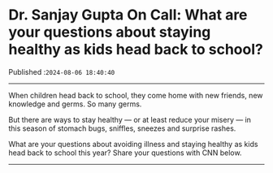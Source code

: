 # Dr. Sanjay Gupta On Call: What are your questions about staying healthy as kids head back to school?

Published :`2024-08-06 18:40:40`

---

When children head back to school, they come home with new friends, new knowledge and germs. So many germs.

But there are ways to stay healthy — or at least reduce your misery — in this season of stomach bugs, sniffles, sneezes and surprise rashes.

What are your questions about avoiding illness and staying healthy as kids head back to school this year? Share your questions with CNN below.

---

